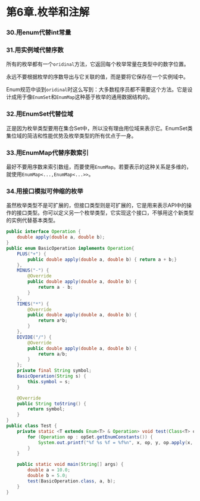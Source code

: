# 第6章.枚举和注解

### 30.用enum代替int常量

### 31.用实例域代替序数

所有的枚举都有一个``oridinal``方法，它返回每个枚举常量在类型中的数字位置。

永远不要根据枚举的序数导出与它关联的值，而是要将它保存在一个实例域中。

Enum规范中谈到``oridinal``时这么写到：大多数程序员都不需要这个方法。它是设计成用于像``EnumSet``和``EnumMap``这种基于枚举的通用数据结构的。

### 32.用EnumSet代替位域

正是因为枚举类型要用在集合Set中，所以没有理由用位域来表示它。EnumSet类集位域的简洁和性能优势及枚举类型的所有优点于一身。

### 33.用EnumMap代替序数索引

最好不要用序数来索引数组，而要使用``EnumMap``。若要表示的这种关系是多维的，就使用``EnumMap<...,EnumMap<...>>``。

### 34.用接口模拟可伸缩的枚举

虽然枚举类型不是可扩展的，但接口类型则是可扩展的，它是用来表示API中的操作的接口类型。你可以定义另一个枚举类型，它实现这个接口，不够用这个新类型的实例代替基本类型。

```java
public interface Operation {
    double apply(double a, double b);
}
public enum BasicOperation implements Operation{
    PLUS("+") {
        public double apply(double a, double b) { return a + b;}
    },
    MINUS("-") {
        @Override
        public double apply(double a, double b) {
            return a - b;
        }
    },
    TIMES("*") {
        @Override
        public double apply(double a, double b) {
            return a*b;
        }
    },
    DIVIDE("/") {
        @Override
        public double apply(double a, double b) {
            return a/b;
        }
    };
    private final String symbol;
    BasicOperation(String s) {
        this.symbol = s;
    }

    @Override
    public String toString() {
        return symbol;
    }
}
public class Test {
    private static <T extends Enum<T> & Operation> void test(Class<T> opSet, double x, double y) {
        for (Operation op : opSet.getEnumConstants()) {
            System.out.printf("%f %s %f = %f%n", x, op, y, op.apply(x, y));
        }
    }

    public static void main(String[] args) {
        double a = 10.0;
        double b = 5.0;
        test(BasicOperation.class, a, b);
    }
}
```

